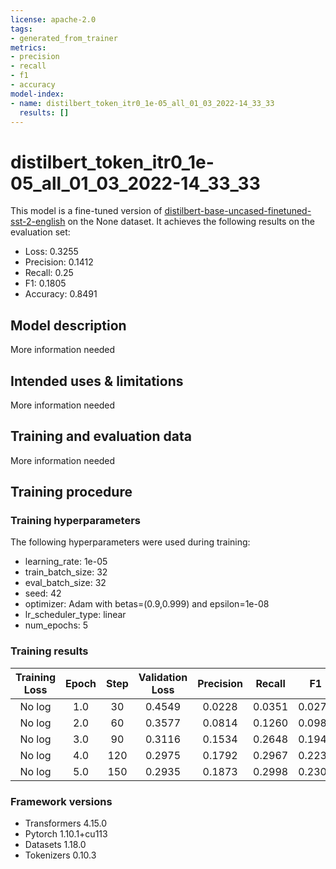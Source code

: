 ```yaml
---
license: apache-2.0
tags:
- generated_from_trainer
metrics:
- precision
- recall
- f1
- accuracy
model-index:
- name: distilbert_token_itr0_1e-05_all_01_03_2022-14_33_33
  results: []
---
```


<!-- This model card has been generated automatically according to the information the Trainer had access to. You
should probably proofread and complete it, then remove this comment. -->

# distilbert_token_itr0_1e-05_all_01_03_2022-14_33_33

This model is a fine-tuned version of [distilbert-base-uncased-finetuned-sst-2-english](https://huggingface.co/distilbert-base-uncased-finetuned-sst-2-english) on the None dataset.
It achieves the following results on the evaluation set:
- Loss: 0.3255
- Precision: 0.1412
- Recall: 0.25
- F1: 0.1805
- Accuracy: 0.8491

## Model description

More information needed

## Intended uses & limitations

More information needed

## Training and evaluation data

More information needed

## Training procedure

### Training hyperparameters

The following hyperparameters were used during training:
- learning_rate: 1e-05
- train_batch_size: 32
- eval_batch_size: 32
- seed: 42
- optimizer: Adam with betas=(0.9,0.999) and epsilon=1e-08
- lr_scheduler_type: linear
- num_epochs: 5

### Training results

| Training Loss | Epoch | Step | Validation Loss | Precision | Recall | F1     | Accuracy |
|:-------------:|:-----:|:----:|:---------------:|:---------:|:------:|:------:|:--------:|
| No log        | 1.0   | 30   | 0.4549          | 0.0228    | 0.0351 | 0.0276 | 0.7734   |
| No log        | 2.0   | 60   | 0.3577          | 0.0814    | 0.1260 | 0.0989 | 0.8355   |
| No log        | 3.0   | 90   | 0.3116          | 0.1534    | 0.2648 | 0.1943 | 0.8611   |
| No log        | 4.0   | 120  | 0.2975          | 0.1792    | 0.2967 | 0.2234 | 0.8690   |
| No log        | 5.0   | 150  | 0.2935          | 0.1873    | 0.2998 | 0.2305 | 0.8715   |


### Framework versions

- Transformers 4.15.0
- Pytorch 1.10.1+cu113
- Datasets 1.18.0
- Tokenizers 0.10.3
